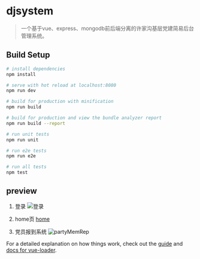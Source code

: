 # djsystem

> 一个基于vue、express、mongodb前后端分离的许家沟基层党建简易后台管理系统。

## Build Setup

``` bash
# install dependencies
npm install

# serve with hot reload at localhost:8080
npm run dev

# build for production with minification
npm run build

# build for production and view the bundle analyzer report
npm run build --report

# run unit tests
npm run unit

# run e2e tests
npm run e2e

# run all tests
npm test
```

## preview

1. 登录
![登录](https://github.com/syt-honey/djSystem/blob/master/static/images/readme/login.png)

2. home页
[home](https://github.com/syt-honey/djSystem/blob/master/static/images/readme/home.png)

3. 党员报到系统
![partyMemRep](https://github.com/syt-honey/djSystem/blob/master/static/images/readme/partyMemRep.png)

For a detailed explanation on how things work, check out the [guide](http://vuejs-templates.github.io/webpack/) and [docs for vue-loader](http://vuejs.github.io/vue-loader).
